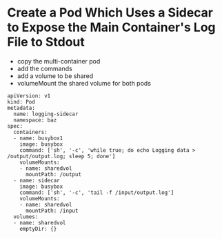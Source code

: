 # Create a Pod Which Uses a Sidecar to Expose the Main Container's Log File to Stdout

- copy the multi-container pod 
- add the commands
- add a volume to be shared 
- volumeMount the shared volume for both pods 


```
apiVersion: v1
kind: Pod
metadata:
  name: logging-sidecar
  namespace: baz
spec:
  containers:
  - name: busybox1
    image: busybox
    command: ['sh', '-c', 'while true; do echo Logging data > /output/output.log; sleep 5; done']
    volumeMounts:
    - name: sharedvol
      mountPath: /output
  - name: sidecar
    image: busybox
    command: ['sh', '-c', 'tail -f /input/output.log']
    volumeMounts:
    - name: sharedvol
      mountPath: /input
  volumes:
  - name: sharedvol
    emptyDir: {}
```